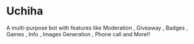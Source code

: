 # Uchiha
A multi-purpose bot with features like Moderation , Giveaway , Badges , Games , Info , Images Generation , Phone call and More!!
